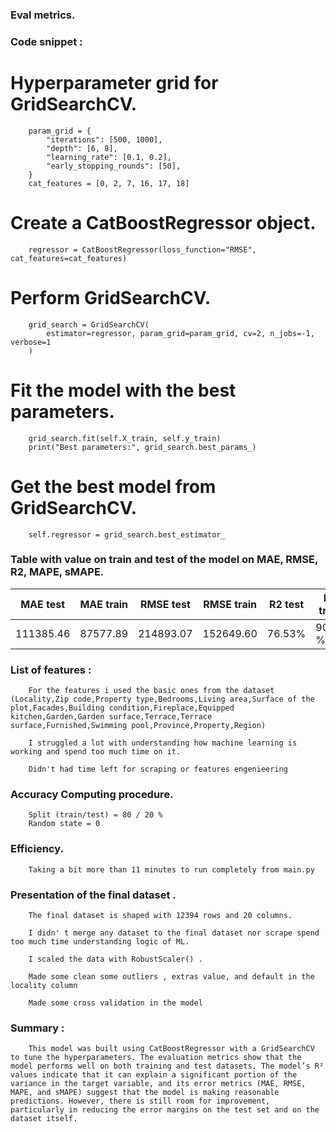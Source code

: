 ### Eval metrics.

### Code snippet :

# Hyperparameter grid for GridSearchCV.

        param_grid = {
            "iterations": [500, 1000],
            "depth": [6, 8],
            "learning_rate": [0.1, 0.2],
            "early_stopping_rounds": [50],
        }
        cat_features = [0, 2, 7, 16, 17, 18]

# Create a CatBoostRegressor object.

        regressor = CatBoostRegressor(loss_function="RMSE", cat_features=cat_features)

# Perform GridSearchCV.

        grid_search = GridSearchCV(
            estimator=regressor, param_grid=param_grid, cv=2, n_jobs=-1, verbose=1
        )

# Fit the model with the best parameters.

        grid_search.fit(self.X_train, self.y_train)
        print("Best parameters:", grid_search.best_params_)

# Get the best model from GridSearchCV.

        self.regressor = grid_search.best_estimator_

### Table with value on train and test of the model on MAE, RMSE, R2, MAPE, sMAPE.

| MAE test | MAE train | RMSE test | RMSE train | R2 test | R2 train | MAPE test | MAPE train | sMAPE test | sMAPE train |
|----------|-----------|-----------|------------|---------|----------|-----------|------------|------------|-------------|
| 111385.46| 87577.89  | 214893.07 | 152649.60  | 76.53%  | 90.86 %  |  22.90 %  |  18.75 %   |   21.09 %  |   17.65 %   |


### List of features :

        For the features i used the basic ones from the dataset (Locality,Zip code,Property type,Bedrooms,Living area,Surface of the plot,Facades,Building condition,Fireplace,Equipped kitchen,Garden,Garden surface,Terrace,Terrace surface,Furnished,Swimming pool,Province,Property,Region)

        I struggled a lot with understanding how machine learning is working and spend too much time on it.

        Didn't had time left for scraping or features engenieering

### Accuracy Computing procedure.

        Split (train/test) = 80 / 20 % 
        Random state = 0

### Efficiency.

        Taking a bit more than 11 minutes to run completely from main.py

### Presentation of the final dataset .

        The final dataset is shaped with 12394 rows and 20 columns.

        I didn' t merge any dataset to the final dataset nor scrape spend too much time understanding logic of ML.

        I scaled the data with RobustScaler() .

        Made some clean some outliers , extras value, and default in the locality column

        Made some cross validation in the model


### Summary :

        This model was built using CatBoostRegressor with a GridSearchCV to tune the hyperparameters. The evaluation metrics show that the model performs well on both training and test datasets. The model’s R² values indicate that it can explain a significant portion of the variance in the target variable, and its error metrics (MAE, RMSE, MAPE, and sMAPE) suggest that the model is making reasonable predictions. However, there is still room for improvement, particularly in reducing the error margins on the test set and on the dataset itself.